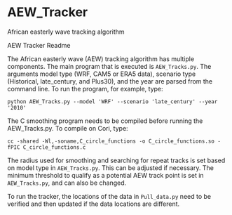 # AEW_Tracker
African easterly wave tracking algorithm

AEW Tracker Readme

The African easterly wave (AEW) tracking algorithm has multiple components. The main program that is executed is `AEW_Tracks.py`. The arguments model type (WRF, CAM5 or ERA5 data), scenario type (Historical, late_century, and Plus30), and the year are parsed from the command line. To run the program, for example, type:
```
python AEW_Tracks.py --model 'WRF' --scenario 'late_century' --year '2010'
```

The C smoothing program needs to be compiled before running the AEW_Tracks.py. To compile on Cori, type: 

```
cc -shared -Wl,-soname,C_circle_functions -o C_circle_functions.so -fPIC C_circle_functions.c
```

The radius used for smoothing and searching for repeat tracks is set based on model type in `AEW_Tracks.py`. This can be adjusted if necessary. The minimum threshold to qualify as a potential AEW track point is set in `AEW_Tracks.py`, and can also be changed. 

To run the tracker, the locations of the data in `Pull_data.py` need to be verified and then updated if the data locations are different. 
